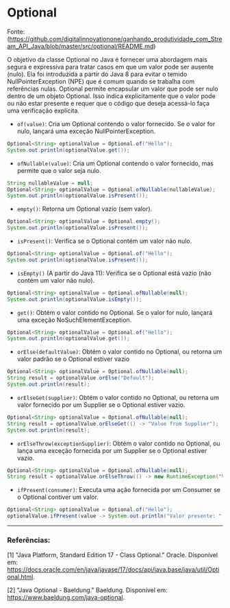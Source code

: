 # Optional

Fonte: (https://github.com/digitalinnovationone/ganhando_produtividade_com_Stream_API_Java/blob/master/src/optional/README.md)

O objetivo da classe Optional no Java é fornecer uma abordagem mais segura e expressiva para tratar casos em que um valor pode ser ausente (nulo).
Ela foi introduzida a partir do Java 8 para evitar o temido NullPointerException (NPE) que é comum quando se trabalha com referências nulas. Optional permite encapsular um valor que pode ser nulo dentro de um objeto Optional. Isso indica explicitamente que o valor pode ou não estar presente e requer que o código que deseja acessá-lo faça uma verificação explícita.
<br>
- `of(value)`: Cria um Optional contendo o valor fornecido. Se o valor for nulo, lançará uma exceção NullPointerException.

```java
Optional<String> optionalValue = Optional.of("Hello");
System.out.println(optionalValue.get());
```

- `ofNullable(value)`: Cria um Optional contendo o valor fornecido, mas permite que o valor seja nulo.

```java
String nullableValue = null;
Optional<String> optionalValue = Optional.ofNullable(nullableValue);
System.out.println(optionalValue.isPresent());
```
- `empty()`: Retorna um Optional vazio (sem valor).

```java
Optional<String> optionalValue = Optional.empty();
System.out.println(optionalValue.isPresent());
```

- `isPresent()`: Verifica se o Optional contém um valor não nulo.

```java
Optional<String> optionalValue = Optional.of("Hello");
System.out.println(optionalValue.isPresent());
```

- `isEmpty()` (A partir do Java 11): Verifica se o Optional está vazio (não contém um valor não nulo).

```java
Optional<String> optionalValue = Optional.ofNullable(null);
System.out.println(optionalValue.isEmpty());
```

- `get()`: Obtém o valor contido no Optional. Se o valor for nulo, lançará uma exceção NoSuchElementException.

```java
Optional<String> optionalValue = Optional.of("Hello");
System.out.println(optionalValue.get());
```

- `orElse(defaultValue)`: Obtém o valor contido no Optional, ou retorna um valor padrão se o Optional estiver vazio

```java
Optional<String> optionalValue = Optional.ofNullable(null);
String result = optionalValue.orElse("Default"); 
System.out.println(result);
```

- `orElseGet(supplier)`: Obtém o valor contido no Optional, ou retorna um valor fornecido por um Supplier se o Optional estiver vazio.

```java
Optional<String> optionalValue = Optional.ofNullable(null);
String result = optionalValue.orElseGet(() -> "Value from Supplier");
System.out.println(result);
```
- `orElseThrow(exceptionSupplier)`: Obtém o valor contido no Optional, ou lança uma exceção fornecida por um Supplier se o Optional estiver vazio.

```java
Optional<String> optionalValue = Optional.ofNullable(null);
String result = optionalValue.orElseThrow(() -> new RuntimeException("Value not present"));
```

- `ifPresent(consumer)`: Executa uma ação fornecida por um Consumer se o Optional contiver um valor.

```java
Optional<String> optionalValue = Optional.of("Hello");
optionalValue.ifPresent(value -> System.out.println("Valor presente: " + value));
```
---

### Referências:

[1] "Java Platform, Standard Edition 17 - Class Optional." Oracle. Disponível em: https://docs.oracle.com/en/java/javase/17/docs/api/java.base/java/util/Optional.html.

[2] "Java Optional - Baeldung." Baeldung. Disponível em: https://www.baeldung.com/java-optional.